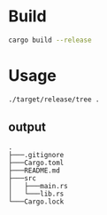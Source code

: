 # Build

```sh
cargo build --release
```

# Usage

```sh
./target/release/tree .
```

## output

```
.
├───.gitignore
├───Cargo.toml
├───README.md
├───src
│   ├───main.rs
│   └───lib.rs
└───Cargo.lock
```